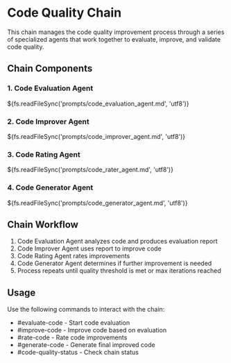 # Code Quality Chain

This chain manages the code quality improvement process through a series of specialized agents that work together to evaluate, improve, and validate code quality.

## Chain Components

### 1. Code Evaluation Agent

${fs.readFileSync('prompts/code_evaluation_agent.md', 'utf8')}

### 2. Code Improver Agent

${fs.readFileSync('prompts/code_improver_agent.md', 'utf8')}

### 3. Code Rating Agent

${fs.readFileSync('prompts/code_rater_agent.md', 'utf8')}

### 4. Code Generator Agent

${fs.readFileSync('prompts/code_generator_agent.md', 'utf8')}

## Chain Workflow

1. Code Evaluation Agent analyzes code and produces evaluation report
2. Code Improver Agent uses report to improve code
3. Code Rating Agent rates improvements
4. Code Generator Agent determines if further improvement is needed
5. Process repeats until quality threshold is met or max iterations reached

## Usage

Use the following commands to interact with the chain:

- #evaluate-code - Start code evaluation
- #improve-code - Improve code based on evaluation
- #rate-code - Rate code improvements
- #generate-code - Generate final improved code
- #code-quality-status - Check chain status

